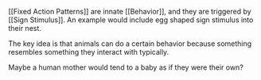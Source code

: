 [[Fixed Action Patterns]] are innate [[Behavior]], and they are triggered by [[Sign Stimulus]]. An example would include egg shaped sign stimulus into their nest.

The key idea is that animals can do a certain behavior because something resembles something they interact with typically.

Maybe a human mother would tend to a baby as if they were their own?